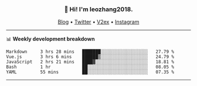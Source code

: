 <h3 align="center">👋 Hi! I'm leozhang2018.</h3>
<p align="center">
  <a href="https://code.leozhang2018.me">Blog</a> •
  <a href="https://twitter.com/leozhang2018">Twitter</a> •
  <a href="https://www.v2ex.com/member/leozhang">V2ex</a> •
  <a href="https://www.instagram.com/leozhanghere">Instagram</a>
</p>

-------

📊 **Weekly development breakdown**
<!--START_SECTION:waka-->
```text
Markdown     3 hrs 28 mins   ███████░░░░░░░░░░░░░░░░░░   27.79 % 
Vue.js       3 hrs 6 mins    ██████▒░░░░░░░░░░░░░░░░░░   24.79 % 
JavaScript   2 hrs 21 mins   ████▓░░░░░░░░░░░░░░░░░░░░   18.81 % 
Bash         1 hr            ██░░░░░░░░░░░░░░░░░░░░░░░   08.05 % 
YAML         55 mins         ██░░░░░░░░░░░░░░░░░░░░░░░   07.35 % 
```
<!--END_SECTION:waka-->
-------

